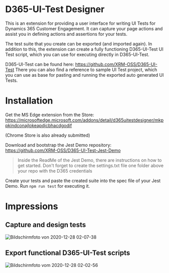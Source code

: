 # D365-UI-Test Designer

This is an extension for providing a user interface for writing UI Tests for Dynamics 365 Customer Engagement.
It can capture your page actions and assist you in defining actions and assertions for your tests.

The test suite that you create can be exported (and imported again). In addition to this, the extension can create a fully functioning D365-UI-Test UI Test script, which you can use for executing directly in D365-UI-Test.

D365-UI-Test can be found here: https://github.com/XRM-OSS/D365-UI-Test
There you can also find a reference to sample UI Test project, which you can use as base for pasting and running the exported auto generated UI Tests.

# Installation
Get the MS Edge extension from the Store: https://microsoftedge.microsoft.com/addons/detail/d365uitestdesigner/mkppkindconajlokeapdjcbhacdgodif

(Chrome Store is also already submitted)

Download and bootstrap the Jest Demo repository: https://github.com/XRM-OSS/D365-UI-Test-Jest-Demo
> Inside the ReadMe of the Jest Demo, there are instructions on how to get started. Don't forget to create the settings.txt file one folder above your repo with the D365 credentials

Create your tests and paste the created suite into the spec file of your Jest Demo. Run `npm run test` for executing it.

# Impressions
## Capture and design tests
![Bildschirmfoto von 2020-12-28 02-07-38](https://user-images.githubusercontent.com/4287938/103183510-3a561d00-48b3-11eb-804c-de174f8858ad.png)

## Export functional D365-UI-Test scripts
![Bildschirmfoto vom 2020-12-28 02-02-56](https://user-images.githubusercontent.com/4287938/103183508-3924f000-48b3-11eb-9049-314f91bf552c.png)
